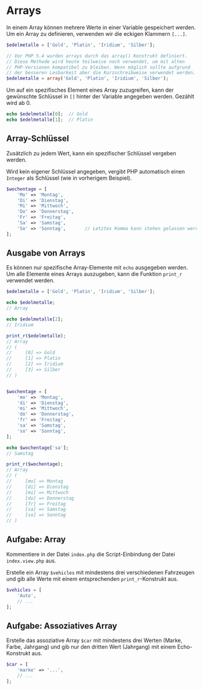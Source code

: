 # Arrays

In einem Array können mehrere Werte in einer Variable gespeichert werden. Um ein Array zu definieren, verwenden wir die eckigen Klammern `[...]`.

```php
$edelmetalle = ['Gold', 'Platin', 'Iridium', 'Silber'];

// Vor PHP 5.4 wurden arrays durch das array() Konstrukt definiert.
// Diese Methode wird heute teilweise noch verwendet, um mit alten
// PHP-Versionen kompatibel zu bleiben. Wenn möglich sollte aufgrund
// der besseren Lesbarkeit aber die Kurzschreibweise verwendet werden.
$edelmetalle = array('Gold', 'Platin', 'Iridium', 'Silber');
```

Um auf ein spezifisches Element eines Array zuzugreifen, kann der gewünschte Schlüssel in `[]` hinter der Variable angegeben werden. Gezählt wird ab 0.

```php
echo $edelmetalle[0];  // Gold
echo $edelmetalle[1];  // Platin
```
## Array-Schlüssel

Zusätzlich zu jedem Wert, kann ein spezifischer Schlüssel vergeben werden.

Wird kein eigener Schlüssel angegeben, vergibt PHP automatisch einen `Integer` als Schlüssel (wie in vorherigem Beispiel).

```php
$wochentage = [
    'Mo' => 'Montag',
    'Di' => 'Dienstag',
    'Mi' => 'Mittwoch',
    'Do' => 'Donnerstag',
    'Fr' => 'Freitag',
    'Sa' => 'Samstag',
    'So' => 'Sonntag',       // Letztes Komma kann stehen gelassen werden
];
```

## Ausgabe von Arrays

Es können nur spezifische Array-Elemente mit `echo` ausgegeben werden. Um alle Elemente eines Arrays auszugeben, kann die Funktion `print_r` verwendet werden.

```php
$edelmetalle = ['Gold', 'Platin', 'Iridium', 'Silber'];

echo $edelmetalle;
// Array

echo $edelmetalle[2];
// Iridium

print_r($edelmetalle);
// Array
// (
//     [0] => Gold
//     [1] => Platin
//     [2] => Iridium
//     [3] => Silber
// )

```
```php

$wochentage = [
    'mo' => 'Montag',
    'di' => 'Dienstag',
    'mi' => 'Mittwoch',
    'do' => 'Donnerstag',
    'fr' => 'Freitag',
    'sa' => 'Samstag',
    'so' => 'Sonntag',
];

echo $wochentage['sa'];
// Samstag

print_r($wochentage);
// Array
// (
//     [mo] => Montag
//     [di] => Dienstag
//     [mi] => Mittwoch
//     [do] => Donnerstag
//     [fr] => Freitag
//     [sa] => Samstag
//     [so] => Sonntag
// )

```

## Aufgabe: Array

Kommentiere in der Datei `index.php` die Script-Einbindung der Datei `index.view.php` aus.

Erstelle ein Array `$vehicles` mit mindestens drei verschiedenen Fahrzeugen und gib alle Werte mit einem entsprechenden `print_r`-Konstrukt aus.

```php
$vehicles = [
    'Auto',
    // ...
];
```

## Aufgabe: Assoziatives Array

Erstelle das assoziative Array `$car` mit mindestens drei Werten (Marke, Farbe, Jahrgang) und gib nur den dritten Wert (Jahrgang) mit einem Echo-Konstrukt aus.

```php
$car = [
    'marke' => '...',
    // ...
];
```